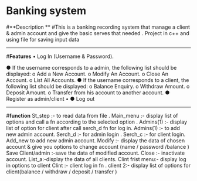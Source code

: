 # Banking system
#**Description **
#This is a banking recording system that manage a client & admin account and give the basic serves that needed . Project in c++ and using file  for saving input data 

  ________________________________________________________________________________________________________________________________________________________________________________
#**Features** 
•	Log In (Username & Password).

● If the username corresponds to a admin, the
following list should be displayed:
o Add a New Account.
o Modify An Account.
o Close An Account.
o List All Accounts.
● If the username corresponds to a client, the following
list should be displayed:
o Balance Enquiry.
o Withdraw Amount.
o Deposit Amount.
o Transfer from his account to another account.
● Register as admin/client
•	● Log out
  
  
  
  
  
  ____________________________________________________________________________________________________________________________________________________________________________
#**function** 
St_step :- to read data from file .
Main_menu  :- display list of options and call a fn according to the selected option .
Admins(1) :- display list of option for client after call serch_d fn for log in.
Admins(1) :- to add new admin account.
Serch_d :- for admin login .
Serch_c :- for client login.
Add_new to add new admin account.
Modify :- display the data of chosen account & give you options to change account (name / password /balance )
Save Client/admin :-save the data of modified account.
Close :- inactivate account.
List_a:-display the data of all clients.
Clint frist menu:- display log in options to client 
Clint :- client log in fn .
client 2:- display list of options for client(balance / withdraw / deposit / transfer )



